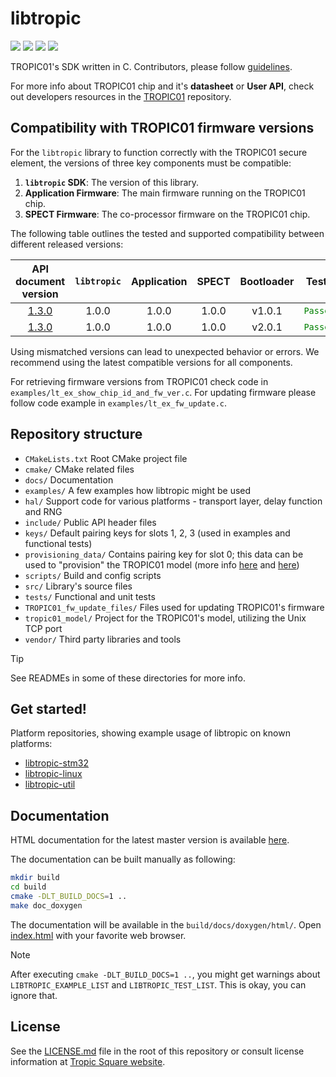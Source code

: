 # libtropic

![](https://github.com/tropicsquare/libtropic/actions/workflows/unit_tests.yml/badge.svg) ![](https://github.com/tropicsquare/libtropic/actions/workflows/integration_tests.yml/badge.svg) ![](https://github.com/tropicsquare/libtropic/actions/workflows/build_docs.yml/badge.svg) ![](https://tropic-gitlab.corp.sldev.cz/internal/sw-design/libtropic/badges/master/coverage.svg)

TROPIC01's SDK written in C. Contributors, please follow [guidelines](https://github.com/tropicsquare/libtropic/blob/master/CONTRIBUTING.md).


For more info about TROPIC01 chip and it's **datasheet** or **User API**, check out developers resources in the [TROPIC01](https://github.com/tropicsquare/tropic01) repository.


## Compatibility with TROPIC01 firmware versions

For the `libtropic` library to function correctly with the TROPIC01 secure element, the versions of three key components must be compatible:

1.  **`libtropic` SDK**: The version of this library.
2.  **Application Firmware**: The main firmware running on the TROPIC01 chip.
3.  **SPECT Firmware**: The co-processor firmware on the TROPIC01 chip.

The following table outlines the tested and supported compatibility between different released versions:

| API document version                                                                                   | `libtropic`         | Application            | SPECT            |  Bootloader |  Tests                                     |
| :----------------------------------------------------------------------------------------------------: |:-------------------:|:----------------------:|:----------------:|  :-------:  |  :---------------------------------------: |
| [1.3.0](https://github.com/tropicsquare/tropic01/blob/main/doc/api/ODU_TR01_user_api_v1.3.0.pdf)       | 1.0.0               | 1.0.0                  | 1.0.0            |  v1.0.1     |  <code style="color : green">Passed</code> |
| [1.3.0](https://github.com/tropicsquare/tropic01/blob/main/doc/api/ODU_TR01_user_api_v1.3.0.pdf)       | 1.0.0               | 1.0.0                  | 1.0.0            |  v2.0.1     |  <code style="color : green">Passed</code> |


Using mismatched versions can lead to unexpected behavior or errors. We recommend using the latest compatible versions for all components.

For retrieving firmware versions from TROPIC01 check code in `examples/lt_ex_show_chip_id_and_fw_ver.c`. For updating firmware please follow code example in `examples/lt_ex_fw_update.c`.

## Repository structure
* `CMakeLists.txt` Root CMake project file
* `cmake/` CMake related files
* `docs/` Documentation
* `examples/` A few examples how libtropic might be used
* `hal/` Support code for various platforms - transport layer, delay function and RNG
* `include/` Public API header files
* `keys/` Default pairing keys for slots 1, 2, 3 (used in examples and functional tests)
* `provisioning_data/` Contains pairing key for slot 0; this data can be used to "provision" the TROPIC01 model (more info [here](tropic01_model/README.md) and [here](provisioning_data/README.md))
* `scripts/` Build and config scripts
* `src/` Library's source files
* `tests/` Functional and unit tests
* `TROPIC01_fw_update_files/` Files used for updating TROPIC01's firmware
* `tropic01_model/` Project for the TROPIC01's model, utilizing the Unix TCP port
* `vendor/` Third party libraries and tools

> [!TIP]
> See READMEs in some of these directories for more info.

## Get started!

Platform repositories, showing example usage of libtropic on known platforms:
* [libtropic-stm32](https://github.com/tropicsquare/libtropic-stm32)
* [libtropic-linux](https://github.com/tropicsquare/libtropic-linux)
* [libtropic-util](https://github.com/tropicsquare/libtropic-util)


## Documentation

HTML documentation for the latest master version is available [here](https://tropicsquare.github.io/libtropic/).

The documentation can be built manually as following:
```sh
mkdir build
cd build
cmake -DLT_BUILD_DOCS=1 ..
make doc_doxygen
```

The documentation will be available in the `build/docs/doxygen/html/`.
Open [index.html](build/docs/doxygen/html/index.html) with your favorite web browser.

> [!NOTE]
> After executing `cmake -DLT_BUILD_DOCS=1 ..`, you might get warnings about `LIBTROPIC_EXAMPLE_LIST` and `LIBTROPIC_TEST_LIST`. This is okay, you can ignore that.

## License

See the [LICENSE.md](LICENSE.md) file in the root of this repository or consult license information at [Tropic Square website](http:/tropicsquare.com/license).

